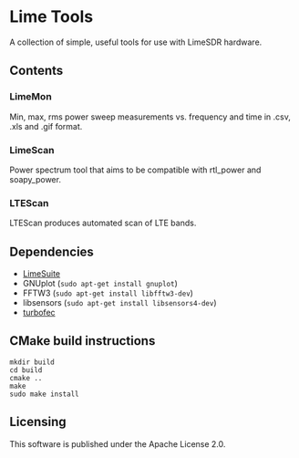 # Lime Tools

A collection of simple, useful tools for use with LimeSDR hardware.

## Contents

### LimeMon

Min, max, rms power sweep measurements vs. frequency and time in .csv, .xls and .gif format.

### LimeScan

Power spectrum tool that aims to be compatible with rtl_power and soapy_power.

### LTEScan

LTEScan produces automated scan of LTE bands.

## Dependencies

* [LimeSuite](http://wiki.myriadrf.org/Lime_Suite)
* GNUplot (`sudo apt-get install gnuplot`)
* FFTW3 (`sudo apt-get install libfftw3-dev`)
* libsensors (`sudo apt-get install libsensors4-dev`)
* [turbofec](https://github.com/ttsou/turbofec)

## CMake build instructions

    mkdir build
    cd build
    cmake ..
    make
    sudo make install

## Licensing

This software is published under the Apache License 2.0.
